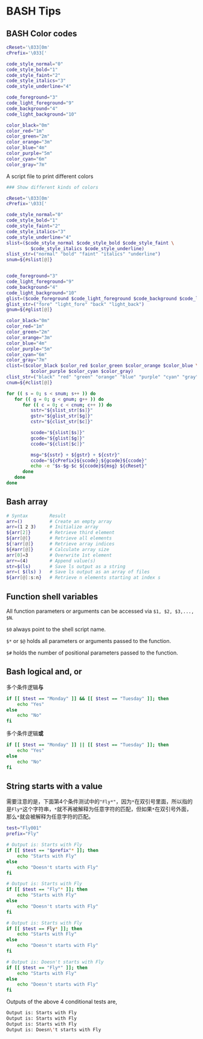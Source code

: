 # BASH Tips



## BASH Color codes

```bash
cReset='\033[0m'
cPrefix='\033['

code_style_normal="0"
code_style_bold="1"
code_style_faint="2"
code_style_italics="3"
code_style_underline="4"

code_foreground="3"
code_light_foreground="9"
code_background="4"
code_light_background="10"

color_black="0m"
color_red="1m"
color_green="2m"
color_orange="3m"
color_blue="4m"
color_purple="5m"
color_cyan="6m"
color_gray="7m"
```



A script file to print different colors

```bash
### Show different kinds of colors

cReset='\033[0m'
cPrefix='\033['

code_style_normal="0"
code_style_bold="1"
code_style_faint="2"
code_style_italics="3"
code_style_underline="4"
slist=($code_style_normal $code_style_bold $code_style_faint \
         $code_style_italics $code_style_underline)
slist_str=("normal" "bold" "faint" "italics" "underline")
snum=${#slist[@]}


code_foreground="3"
code_light_foreground="9"
code_background="4"
code_light_background="10"
glist=($code_foreground $code_light_foreground $code_background $code_light_background)
glist_str=("fore" "light_fore" "back" "light_back")
gnum=${#glist[@]}

color_black="0m"
color_red="1m"
color_green="2m"
color_orange="3m"
color_blue="4m"
color_purple="5m"
color_cyan="6m"
color_gray="7m"
clist=($color_black $color_red $color_green $color_orange $color_blue \
         $color_purple $color_cyan $color_gray)
clist_str=("black" "red" "green" "orange" "blue" "purple" "cyan" "gray")
cnum=${#clist[@]}

for (( s = 0; s < snum; s++ )) do
   for (( g = 0; g < gnum; g++ )) do
      for (( c = 0; c < cnum; c++ )) do
         sstr="${slist_str[$s]}"
         gstr="${glist_str[$g]}"
         cstr="${clist_str[$c]}"

         scode="${slist[$s]}"
         gcode="${glist[$g]}"
         ccode="${clist[$c]}"

         msg="${sstr} + ${gstr} + ${cstr}"
         ccode="${cPrefix}${scode};${gcode}${ccode}"
         echo -e "$s-$g-$c ${ccode}${msg} ${cReset}"
      done
   done
done

```



## Bash array

```bash
# Syntax		Result
arr=()			# Create an empty array
arr=(1 2 3)		# Initialize array
${arr[2]}		# Retrieve third element
${arr[@]}		# Retrieve all elements
${!arr[@]}		# Retrieve array indices
${#arr[@]}		# Calculate array size
arr[0]=3		# Overwrite 1st element
arr+=(4)		# Append value(s)
str=$(ls)		# Save ls output as a string
arr=( $(ls) )	# Save ls output as an array of files
${arr[@]:s:n}	# Retrieve n elements starting at index s
```



## Function shell variables

All function parameters or arguments can be accessed via `$1, $2, $3,..., $N`.

`$0` always point to the shell script name.

`$*` or `$@` holds all parameters or arguments passed to the function.

`$#` holds the number of positional parameters passed to the function.


## Bash logical and, or

多个条件逻辑**与**

```bash
if [[ $test == "Monday" ]] && [[ $test == "Tuesday" ]]; then
	echo "Yes"
else
	echo "No"
fi
```


多个条件逻辑**或**

```bash
if [[ $test == "Monday" ]] || [[ $test == "Tuesday" ]]; then
	echo "Yes"
else
	echo "No"
fi
```


## String starts with a value

需要注意的是，下面第4个条件测试中的`"Fly*"`，因为`*`在双引号里面，所以指的是`Fly*`这个字符串，`*`就不再被解释为任意字符的匹配，但如果`*`在双引号外面，那么`*`就会被解释为任意字符的匹配。

```bash
test="Fly001"
prefix="Fly"

# Output is: Starts with Fly
if [[ $test == "$prefix"* ]]; then
	echo "Starts with Fly"
else
	echo "Doesn't starts with Fly"
fi

# Output is: Starts with Fly
if [[ $test == "Fly"* ]]; then
	echo "Starts with Fly"
else
	echo "Doesn't starts with Fly"
fi

# Output is: Starts with Fly
if [[ $test == Fly* ]]; then
	echo "Starts with Fly"
else
	echo "Doesn't starts with Fly"
fi

# Output is: Doesn't starts with Fly
if [[ $test == "Fly*" ]]; then
	echo "Starts with Fly"
else
	echo "Doesn't starts with Fly"
fi

```

Outputs of the above 4 conditional tests are,

```bash
Output is: Starts with Fly
Output is: Starts with Fly
Output is: Starts with Fly
Output is: Doesn\'t starts with Fly
```

